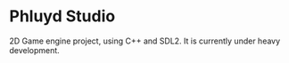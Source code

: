 # Phluyd Studio
2D Game engine project, using C++ and SDL2.
It is currently under heavy development.
